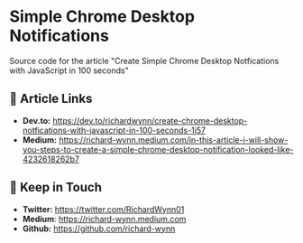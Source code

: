 # Simple Chrome Desktop Notifications
Source code for the article "Create Simple Chrome Desktop Notfications with JavaScript in 100 seconds"

## :newspaper: Article Links
- **Dev.to:** https://dev.to/richardwynn/create-chrome-desktop-notfications-with-javascript-in-100-seconds-1i57
- **Medium:** https://richard-wynn.medium.com/in-this-article-i-will-show-you-steps-to-create-a-simple-chrome-desktop-notification-looked-like-4232618262b7

## :iphone: Keep in Touch
- **Twitter:** https://twitter.com/RichardWynn01
- **Medium**: https://richard-wynn.medium.com
- **Github:** https://github.com/richard-wynn
